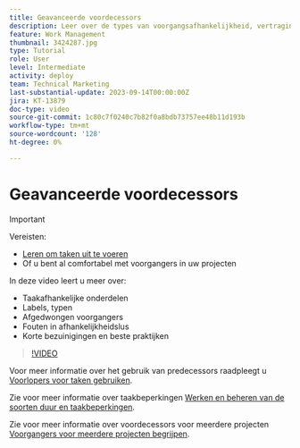 ```yaml
---
title: Geavanceerde voordecessors
description: Leer over de types van voorgangsafhankelijkheid, vertragingstypes, gedwongen voorgangers, de fouten van de gebiedslus, en sommige korte besnoeiingen en beste praktijken.
feature: Work Management
thumbnail: 3424287.jpg
type: Tutorial
role: User
level: Intermediate
activity: deploy
team: Technical Marketing
last-substantial-update: 2023-09-14T00:00:00Z
jira: KT-13879
doc-type: video
source-git-commit: 1c80c7f0240c7b82f0a8bdb73757ee48b11d193b
workflow-type: tm+mt
source-wordcount: '128'
ht-degree: 0%

---
```


# Geavanceerde voordecessors

>[!IMPORTANT]
>
>Vereisten:
>
>* [Leren om taken uit te voeren](https://experienceleague.adobe.com/docs/workfront-learn/tutorials-workfront/manage-work/tasks/learn-to-sequence-tasks.html?lang=en)
>* Of u bent al comfortabel met voorgangers in uw projecten

In deze video leert u meer over:

* Taakafhankelijke onderdelen
* Labels, typen
* Afgedwongen voorgangers
* Fouten in afhankelijkheidslus
* Korte bezuinigingen en beste praktijken


>[!VIDEO](https://video.tv.adobe.com/v/3424287/?quality=12&learn=on)

Voor meer informatie over het gebruik van predecessors raadpleegt u [Voorlopers voor taken gebruiken](https://experienceleague.adobe.com/docs/workfront/using/manage-work/tasks/use-task-predecessors/use-task-predecessors.html).

Zie voor meer informatie over taakbeperkingen [Werken en beheren van de soorten duur en taakbeperkingen](https://experienceleague.adobe.com/docs/workfront-learn/tutorials-workfront/manage-work/intermediate-projects/understand-and-manage-duration-types-and-task-constraints.html).

Zie voor meer informatie over voordecessors voor meerdere projecten [Voorgangers voor meerdere projecten begrijpen](https://experienceleague.adobe.com/docs/workfront-learn/tutorials-workfront/manage-work/intermediate-projects/understand-cross-project-predecessors.html).
